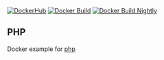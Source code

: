 [![DockerHub][dockerhub-image]][dockerhub-url]
[![Docker Build][gh-action-build-image]][gh-action-build-url]
[![Docker Build Nightly][gh-action-schedule-image]][gh-action-schedule-url]

## PHP

Docker example for [php](https://hub.docker.com/_/php)

[gh-action-build-image]: https://github.com/build-xmpls/php/actions/workflows/build.yml/badge.svg
[gh-action-build-url]: https://github.com/build-xmpls/php/actions/workflows/build.yml
[gh-action-schedule-image]: https://github.com/build-xmpls/php/actions/workflows/schedule.yml/badge.svg
[gh-action-schedule-url]: https://github.com/build-xmpls/php/actions/workflows/schedule.yml

[dockerhub-image]: https://img.shields.io/badge/docker-ready-blue.svg
[dockerhub-url]: https://hub.docker.com/r/xmpls/php